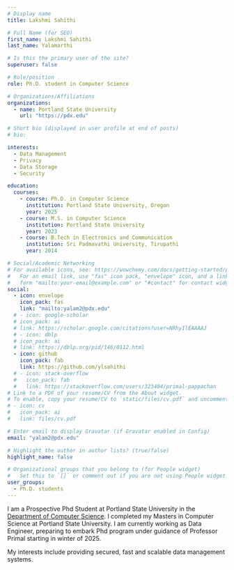 ```yaml
---
# Display name
title: Lakshmi Sahithi

# Full Name (for SEO)
first_name: Lakshmi Sahithi
last_name: Yalamarthi

# Is this the primary user of the site?
superuser: false

# Role/position
role: Ph.D. student in Computer Science

# Organizations/Affiliations
organizations:
  - name: Portland State University
    url: "https://pdx.edu"

# Short bio (displayed in user profile at end of posts)
# bio: 

interests:
  - Data Management
  - Privacy
  - Data Storage 
  - Security

education:
  courses:
    - course: Ph.D. in Computer Science
      institution: Portland State University, Oregon
      year: 2025 
    - course: M.S. in Computer Science
      institution: Portland State University
      year: 2023
    - course: B.Tech in Electronics and Communication
      institution: Sri Padmavathi University, Tirupathi
      year: 2014

# Social/Academic Networking
# For available icons, see: https://wowchemy.com/docs/getting-started/page-builder/#icons
#   For an email link, use "fas" icon pack, "envelope" icon, and a link in the
#   form "mailto:your-email@example.com" or "#contact" for contact widget.
social:
  - icon: envelope
    icon_pack: fas
    link: "mailto:yalam2@pdx.edu"
  # - icon: google-scholar
  # icon_pack: ai
  # link: https://scholar.google.com/citations?user=NRhyIlEAAAAJ
  # - icon: dblp
  # icon_pack: ai
  # link: https://dblp.org/pid/146/0112.html
  - icon: github
    icon_pack: fab
    link: https://github.com/ylsahithi
  # - icon: stack-overflow
  #   icon_pack: fab
  #   link: https://stackoverflow.com/users/323404/primal-pappachan
# Link to a PDF of your resume/CV from the About widget.
# To enable, copy your resume/CV to `static/files/cv.pdf` and uncomment the lines below.
# - icon: cv
#   icon_pack: ai
#   link: files/cv.pdf

# Enter email to display Gravatar (if Gravatar enabled in Config)
email: "yalam2@pdx.edu"

# Highlight the author in author lists? (true/false)
highlight_name: false

# Organizational groups that you belong to (for People widget)
#   Set this to `[]` or comment out if you are not using People widget.
user_groups:
  - Ph.D. students
---
```


I am a Prospective Phd Student at Portland State University in the [Department of Computer Science](https://www.pdx.edu/computer-science/). I completed my Masters in Computer Science at Portland State University. I am currently working as Data Engineer, preparing to embark Phd program under guidance of Professor Primal starting in winter of 2025. 
 
My interests include providing secured, fast and scalable data management systems. 
